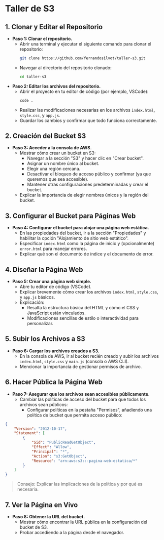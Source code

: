 # Taller de S3

## 1. Clonar y Editar el Repositorio
- **Paso 1: Clonar el repositorio.**
    - Abrir una terminal y ejecutar el siguiente comando para clonar el repositorio:
        ```sh
        git clone https://github.com/fernandosilvot/taller-s3.git
        ```
    - Navegar al directorio del repositorio clonado:
        ```sh
        cd taller-s3
        ```
- **Paso 2: Editar los archivos del repositorio.**
    - Abrir el proyecto en tu editor de código (por ejemplo, VSCode):
        ```sh
        code .
        ```
    - Realizar las modificaciones necesarias en los archivos `index.html`, `style.css`, y `app.js`.
    - Guardar los cambios y confirmar que todo funciona correctamente.

## 2. Creación del Bucket S3
- **Paso 3: Acceder a la consola de AWS.**
    - Mostrar cómo crear un bucket en S3:
        - Navegar a la sección "S3" y hacer clic en "Crear bucket".
        - Asignar un nombre único al bucket.
        - Elegir una región cercana.
        - Desactivar el bloqueo de acceso público y confirmar (ya que queremos que sea accesible).
        - Mantener otras configuraciones predeterminadas y crear el bucket.
    - Explicar la importancia de elegir nombres únicos y la región del bucket.

## 3. Configurar el Bucket para Páginas Web
- **Paso 4: Configurar el bucket para alojar una página web estática.**
    - En las propiedades del bucket, ir a la sección "Propiedades" y habilitar la opción "Alojamiento de sitio web estático".
    - Especificar `index.html` como la página de inicio y (opcionalmente) `error.html` para manejar errores.
    - Explicar qué son el documento de índice y el documento de error.

## 4. Diseñar la Página Web
- **Paso 5: Crear una página web simple.**
    - Abre tu editor de código (VSCode).
    - Explicar brevemente cómo crear los archivos `index.html`, `style.css`, y `app.js` básicos.
    - Explicación:
        - Resalta la estructura básica del HTML y cómo el CSS y JavaScript están vinculados.
        - Modificaciones sencillas de estilo o interactividad para personalizar.

## 5. Subir los Archivos a S3
- **Paso 6: Cargar los archivos creados a S3.**
    - En la consola de AWS, ir al bucket recién creado y subir los archivos `index.html`, `style.css` y `main.js` (consola o AWS CLI).
    - Mencionar la importancia de gestionar permisos de archivo.

## 6. Hacer Pública la Página Web
- **Paso 7: Asegurar que los archivos sean accesibles públicamente.**
    - Cambiar las políticas de acceso del bucket para que todos los archivos sean públicos:
        - Configurar políticas en la pestaña "Permisos", añadiendo una política de bucket que permita acceso público:

```json
{
    "Version": "2012-10-17",
    "Statement": [
        {
            "Sid": "PublicReadGetObject",
            "Effect": "Allow",
            "Principal": "*",
            "Action": "s3:GetObject",
            "Resource": "arn:aws:s3:::pagina-web-estatica/*"
        }
    ]
}
```
>Consejo: Explicar las implicaciones de la política y por qué es necesaria.

## 7. Ver la Página en Vivo
- **Paso 8: Obtener la URL del bucket.**
    - Mostrar cómo encontrar la URL pública en la configuración del bucket de S3.
    - Probar accediendo a la página desde el navegador.

